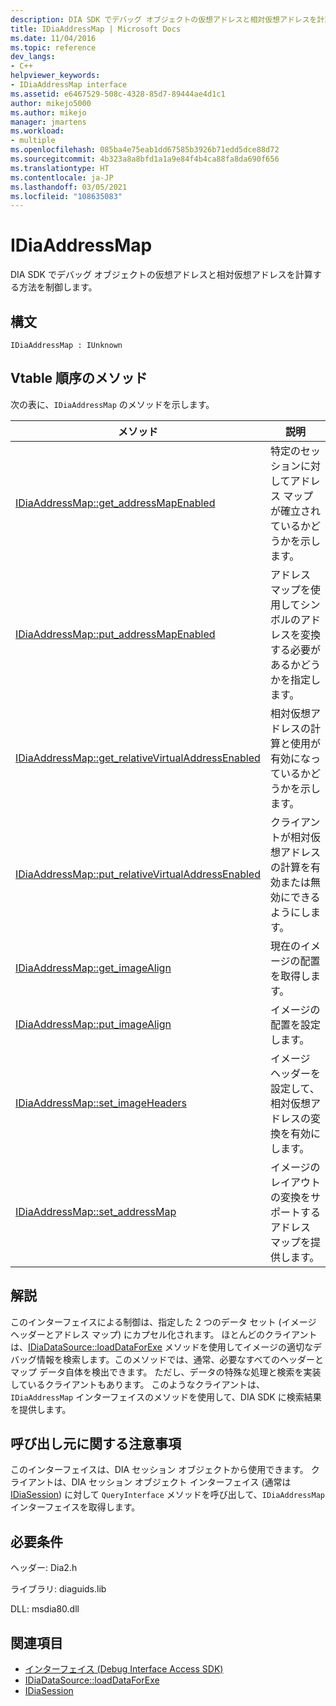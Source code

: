 ```yaml
---
description: DIA SDK でデバッグ オブジェクトの仮想アドレスと相対仮想アドレスを計算する方法を制御します。
title: IDiaAddressMap | Microsoft Docs
ms.date: 11/04/2016
ms.topic: reference
dev_langs:
- C++
helpviewer_keywords:
- IDiaAddressMap interface
ms.assetid: e6467529-508c-4328-85d7-89444ae4d1c1
author: mikejo5000
ms.author: mikejo
manager: jmartens
ms.workload:
- multiple
ms.openlocfilehash: 085ba4e75eab1dd67585b3926b71edd5dce88d72
ms.sourcegitcommit: 4b323a8a8bfd1a1a9e84f4b4ca88fa8da690f656
ms.translationtype: HT
ms.contentlocale: ja-JP
ms.lasthandoff: 03/05/2021
ms.locfileid: "108635083"
---
```

# <a name="idiaaddressmap"></a>IDiaAddressMap
DIA SDK でデバッグ オブジェクトの仮想アドレスと相対仮想アドレスを計算する方法を制御します。

## <a name="syntax"></a>構文

```
IDiaAddressMap : IUnknown
```

## <a name="methods-in-vtable-order"></a>Vtable 順序のメソッド
 次の表に、`IDiaAddressMap` のメソッドを示します。

|メソッド|説明|
|------------|-----------------|
|[IDiaAddressMap::get_addressMapEnabled](../../debugger/debug-interface-access/idiaaddressmap-get-addressmapenabled.md)|特定のセッションに対してアドレス マップが確立されているかどうかを示します。|
|[IDiaAddressMap::put_addressMapEnabled](../../debugger/debug-interface-access/idiaaddressmap-put-addressmapenabled.md)|アドレス マップを使用してシンボルのアドレスを変換する必要があるかどうかを指定します。|
|[IDiaAddressMap::get_relativeVirtualAddressEnabled](../../debugger/debug-interface-access/idiaaddressmap-get-relativevirtualaddressenabled.md)|相対仮想アドレスの計算と使用が有効になっているかどうかを示します。|
|[IDiaAddressMap::put_relativeVirtualAddressEnabled](../../debugger/debug-interface-access/idiaaddressmap-put-relativevirtualaddressenabled.md)|クライアントが相対仮想アドレスの計算を有効または無効にできるようにします。|
|[IDiaAddressMap::get_imageAlign](../../debugger/debug-interface-access/idiaaddressmap-get-imagealign.md)|現在のイメージの配置を取得します。|
|[IDiaAddressMap::put_imageAlign](../../debugger/debug-interface-access/idiaaddressmap-put-imagealign.md)|イメージの配置を設定します。|
|[IDiaAddressMap::set_imageHeaders](../../debugger/debug-interface-access/idiaaddressmap-set-imageheaders.md)|イメージ ヘッダーを設定して、相対仮想アドレスの変換を有効にします。|
|[IDiaAddressMap::set_addressMap](../../debugger/debug-interface-access/idiaaddressmap-set-addressmap.md)|イメージのレイアウトの変換をサポートするアドレス マップを提供します。|

## <a name="remarks"></a>解説
 このインターフェイスによる制御は、指定した 2 つのデータ セット (イメージ ヘッダーとアドレス マップ) にカプセル化されます。 ほとんどのクライアントは、[IDiaDataSource::loadDataForExe](../../debugger/debug-interface-access/idiadatasource-loaddataforexe.md) メソッドを使用してイメージの適切なデバッグ情報を検索します。このメソッドでは、通常、必要なすべてのヘッダーとマップ データ自体を検出できます。 ただし、データの特殊な処理と検索を実装しているクライアントもあります。 このようなクライアントは、`IDiaAddressMap` インターフェイスのメソッドを使用して、DIA SDK に検索結果を提供します。

## <a name="notes-for-callers"></a>呼び出し元に関する注意事項
 このインターフェイスは、DIA セッション オブジェクトから使用できます。 クライアントは、DIA セッション オブジェクト インターフェイス (通常は [IDiaSession](../../debugger/debug-interface-access/idiasession.md)) に対して `QueryInterface` メソッドを呼び出して、`IDiaAddressMap` インターフェイスを取得します。

## <a name="requirements"></a>必要条件
 ヘッダー: Dia2.h

 ライブラリ: diaguids.lib

 DLL: msdia80.dll

## <a name="see-also"></a>関連項目
- [インターフェイス (Debug Interface Access SDK)](../../debugger/debug-interface-access/interfaces-debug-interface-access-sdk.md)
- [IDiaDataSource::loadDataForExe](../../debugger/debug-interface-access/idiadatasource-loaddataforexe.md)
- [IDiaSession](../../debugger/debug-interface-access/idiasession.md)
